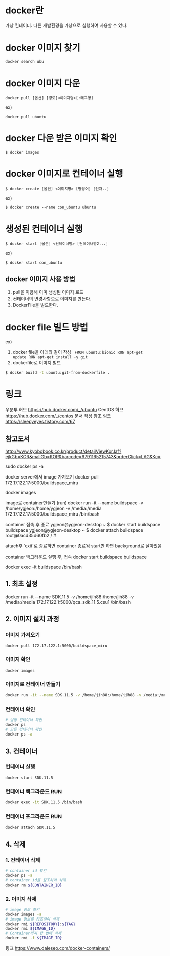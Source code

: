 # docker란
가상 컨테이너.
다른 개발환경을 가상으로 실행하여 사용할 수 있다.
# docker 이미지 찾기
```
docker search ubu
```
# docker 이미지 다운
```
docker pull [옵션] [경로]<이미지명>[:태그명]
```
ex)
```
docker pull ubuntu
```
# docker 다운 받은 이미지 확인
```
$ docker images
```

# docker 이미지로 컨테이너 실행
```
$ docker create [옵션] <이미지명> [명령어] [인자..]
```
ex)
```
$ docker create --name con_ubuntu ubuntu
```
# 생성된 컨테이너 실행
```
$ docker start [옵션] <컨테이너명> [컨테이너명2...]
```
ex)
```
$ docker start con_ubuntu
```
## docker 이미지 사용 방법
1. pull을 이용해 이미 생성된 이미지 로드
2. 컨테이너의 변경사항으로 이미지를 만든다.
3. DockerFile을 빌드한다.
# docker file 빌드 방법
ex)
1) docker file을 아래와 같이 작성
<code> FROM ubuntu:bionic 
RUN apt-get update 
RUN apt-get install -y git</code>
2) dockerfile로 이미지 빌드
``` bash
$ docker build -t ubuntu:git-from-dockerfile .
```



# 링크
우분투 허브
https://hub.docker.com/_/ubuntu
CentOS 허브
https://hub.docker.com/_/centos
문서 작성 참조 링크
https://sleepyeyes.tistory.com/67

## 참고도서
http://www.kyobobook.co.kr/product/detailViewKor.laf?ejkGb=KOR&mallGb=KOR&barcode=9791165215743&orderClick=LAG&Kc=

sudo docker ps -a

docker server에서 image 가져오기
docker pull 172.17.122.17:5000/buildspace_miru

docker images

image로 container만들기 (run)
docker run -it --name buildspace -v /home/ygjeon:/home/ygjeon -v /media:/media 172.17.122.17:5000/buildspace_miru /bin/bash

container 접속 후 종료
ygjeon@ygjeon-desktop ~ $ docker start buildspace
buildspace
ygjeon@ygjeon-desktop ~ $ docker attach buildspace
root@0acd35d60fb2 / # 

attach후 'exit'로 종료하면 container 종료됨
start만 하면 background로 살아있음

container 백그라운드 실행 후, 접속
docker start buildspace
buildspace

docker exec -it buildspace /bin/bash 

## 1. 최초 설정

docker run -it --name SDK.11.5 -v /home/jih88:/home/jih88 -v /media:/media 172.17.122.1:5000/qca_sdk_11.5.csu1 /bin/bash

## 2. 이미지 설치 과정
### 이미지 가져오기
``` bash
docker pull 172.17.122.1:5000/buildspace_miru
```
### 이미지 확인
``` bash
docker images
```
### 이미지로 컨테이너 만들기
``` bash
docker run -it --name SDK.11.5 -v /home/jih88:/home/jih88 -v /media:/media 172.17.122.1:5000/qca_sdk_11.5.csu1 /bin/bash
```
### 컨테이너 확인
``` bash
# 실행 컨테이너 확인
docker ps
# 모든 컨테이너 확인
docker ps -a
```
## 3. 컨테이너
### 컨테이너 실행
``` bash
docker start SDK.11.5
```
### 컨테이너 백그라운드 RUN
``` bash
docker exec -it SDK.11.5 /bin/bash
```
### 컨테이너 포그라운드 RUN
``` bash
docker attach SDK.11.5
```
## 4. 삭제
### 1. 컨테이너 삭제
``` bash
# container id 확인
docker ps -a
# container id를 참조하여 삭제
docker rm ${CONTAINER_ID}
```
### 2. 이미지 삭제
``` bash
# image 정보 확인
docker images -a
# image 정보를 참조하여 삭제
docker rmi ${REPOSITORY}:${TAG}
docker rmi ${IMAGE_ID}
# Container까지 한 번에 삭제
docker rmi -f ${IMAGE_ID}
```

링크
https://www.daleseo.com/docker-containers/
